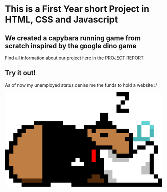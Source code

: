 # This is a First Year short Project in HTML, CSS and Javascript

## We created a capybara running game from scratch inspired by the google dino game

[Find all information about our project here in the PROJECT REPORT](CSE104%20Project%20Report%20_%20Eugenio%20Animali,%20Yuki%20Kin.pdf)

## Try it out!

As of now my unemployed status denies me the funds to hold a website :/

![Thumbnail](img/fancycapydead.png)

